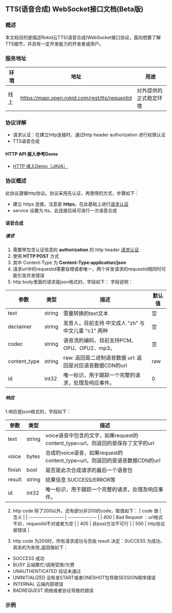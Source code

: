 ## TTS(语音合成) WebSocket接口文档(Beta版)

### 概述

本文档目的是描述Rokid云TTS(语音合成)WebSocket接口协议，面向想要了解TTS细节，并具有一定开发能力的开发者或用户。


### 服务地址

| 环境 | 地址                                   | 用途                   |
| ---- | -------------------------------------- | ---------------------- |
| 线上 | https://mapi.open.rokid.com/rest/tts/requestid     | 对外提供的正式稳定环境 |


### 协议详解

- 请求认证：在建立http连接时，通过http header authorization 进行权限认证
- TTS语音合成

#### HTTP API 接入参考Demo
- [HTTP 接入Demo（JAVA）](https://github.com/Rokid/mapi-demo-outer)


### 协议概述

此协议遵循http协议。协议采用先认证，再使用的方式，步骤如下：

* 建立 https 连接，注意是 **https**，在此基础上进行[请求认证](./gw-auth-api.md)
* service 设置为 tts，此连接后续可进行一次语音合成


#### 语音合成

##### 请求

1. 需要带包含认证信息的 **authorization** 的 http header [请求认证](./gw-auth-api.md)
2. 使用 **HTTP POST** 方式
3. 其中 Content-Type 为 **Content-Type:application/json**
4. 请求url中的requestid需要自增或者唯一，两个并发请求的requestid相同时可能引发并发错误
5. http body里面的请求是json格式的，字段如下：
 字段说明：
 
| 参数     | 类型        | 描述                   | 默认值  |
| ------ | --------- | -------------------- | ---- |
| text   | string    | 需要转换的text文本          | 空   |
| declaimer | string | 发音人，目前支持 中文成人 "zh" 与 中文儿童 "c1" 两种 | 空 |
| codec     | string | 语音流的编码，目前支持PCM、OPU、OPU2、mp3。   | 空 |
| content_type | string | raw: 返回是二进制语音数据  url: 返回是对应语音数据CDN的url | raw  |
| id        | int32  | 唯一标识，用于跟踪一个完整的请求，处理及响应事件。   | 0    |


  

##### 响应

1.响应是json格式的，字段如下：

| 参数    | 类型     | 描述            |
| ----- | ------ | ------------- |
| text  | string | voice语音中包含的文字，如果request的content_type=url，则返回的是保存了文字的url |
| voice | bytes  | 合成的voice语音，如果request的content_type=url，则返回的是语音数据CDN的url    |
| finish   | bool | 是否是此次合成请求的最后一个语音包 |
| result  | string | 结果信息  SUCCESS/ERROR等 |
| id        | int32  | 唯一标识，用于跟踪一个完整的请求，处理及响应事件。   |

2. http code 除了200以外，还有部分非200的code，取值如下：
| code 值         | 含义           |
| ----------------- | -------------- |
| 400           | Bad Request ：url格式不对，requestId不对或者为空 |
| 405           | 非post方法不可行       |
| 500           | http协议层错误     |


3. http code 为200时，所有请求成功与否由 result 决定：SUCCESS 为成功，其余的为失败,返回值如下：
  - SUCCESS 成功
  - BUSY 云端繁忙/调用受限/欠费
  - UNAUTHENTICATED 验证未通过
  - UNINITIALIZED 没有发START或者ONESHOT包导致SESSION顺序错误
  - INTERNAL 云端内部错误
  - BADREQUEST 网络或者协议导致的错误

### 示例




